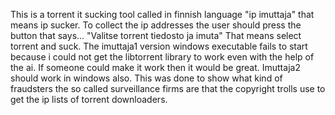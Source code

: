 This is a torrent it sucking tool called in finnish language "ip imuttaja" that means ip sucker. To collect the ip addresses the user should press the button that says...
"Valitse torrent tiedosto ja imuta" That means select torrent and suck. The imuttaja1 version windows executable fails to start because i could not get the libtorrent 
library to work even with the help of the ai. If someone could make it work then it would be great. 
Imuttaja2 should work in windows also. 
This was done to show what kind of fraudsters the so called surveillance firms are that the copyright trolls use to get the ip lists of torrent downloaders.
